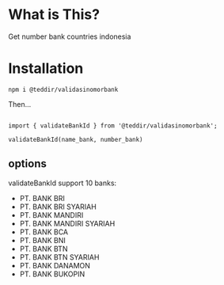 # What is This?

Get number bank countries indonesia

# Installation

`npm i @teddir/validasinomorbank`

Then...

```

import { validateBankId } from '@teddir/validasinomorbank';

validateBankId(name_bank, number_bank)

```

## options

validateBankId support 10 banks:
* PT. BANK BRI
* PT. BANK BRI SYARIAH
* PT. BANK MANDIRI
* PT. BANK MANDIRI SYARIAH
* PT. BANK BCA
* PT. BANK BNI
* PT. BANK BTN
* PT. BANK BTN SYARIAH
* PT. BANK DANAMON
* PT. BANK BUKOPIN